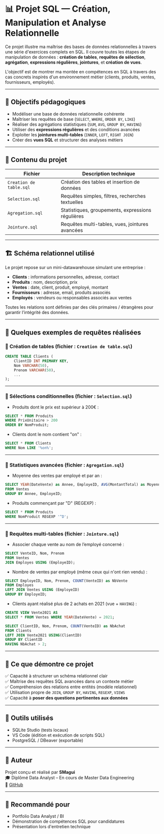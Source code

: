 # 📊 Projet SQL — Création, Manipulation et Analyse Relationnelle

Ce projet illustre ma maîtrise des bases de données relationnelles à travers une série d'exercices complets en SQL. Il couvre toutes les étapes de manipulation de données : **création de tables**, **requêtes de sélection**, **agrégation**, **expressions régulières**, **jointures**, et **création de vues**.

L'objectif est de montrer ma montée en compétences en SQL à travers des cas concrets inspirés d'un environnement métier (clients, produits, ventes, fournisseurs, employés).

---

## 🎯 Objectifs pédagogiques

- Modéliser une base de données relationnelle cohérente
- Maîtriser les requêtes de base (`SELECT`, `WHERE`, `ORDER BY`, `LIKE`)
- Réaliser des agrégations statistiques (`SUM`, `AVG`, `GROUP BY`, `HAVING`)
- Utiliser des **expressions régulières** et des conditions avancées
- Exploiter les **jointures multi-tables** (`INNER`, `LEFT`, `RIGHT JOIN`)
- Créer des **vues SQL** et structurer des analyses métiers

---

## 📁 Contenu du projet

| Fichier                   | Description technique |
|--------------------------|------------------------|
| `Creation de table.sql`  | Création des tables et insertion de données |
| `Selection.sql`          | Requêtes simples, filtres, recherches textuelles |
| `Agregation.sql`         | Statistiques, groupements, expressions régulières |
| `Jointure.sql`           | Requêtes multi-tables, vues, jointures avancées |

---

## 🏗️ Schéma relationnel utilisé

Le projet repose sur un mini-datawarehouse simulant une entreprise :

- **Clients** : informations personnelles, adresse, contact
- **Produits** : nom, description, prix
- **Ventes** : date, client, produit, employé, montant
- **Fournisseurs** : adresse, email, produits associés
- **Employés** : vendeurs ou responsables associés aux ventes

Toutes les relations sont définies par des clés primaires / étrangères pour garantir l’intégrité des données.

---

## 🧪 Quelques exemples de requêtes réalisées

### 🔹 Création de tables (fichier : `Creation de table.sql`)

```sql
CREATE TABLE Clients (
    ClientID INT PRIMARY KEY,
    Nom VARCHAR(50),
    Prenom VARCHAR(50),
    ...
);
```

---

### 🔹 Sélections conditionnelles (fichier : `Selection.sql`)

- Produits dont le prix est supérieur à 200€ :

```sql
SELECT * FROM Produits
WHERE PrixUnitaire > 200
ORDER BY NomProduit;
```

- Clients dont le nom contient "on" :

```sql
SELECT * FROM Clients
WHERE Nom LIKE '%on%';
```

---

### 🔹 Statistiques avancées (fichier : `Agregation.sql`)

- Moyenne des ventes par employé et par an :

```sql
SELECT YEAR(DateVente) as Annee, EmployeID, AVG(MontantTotal) as MoyenneCA
FROM Ventes
GROUP BY Annee, EmployeID;
```

- Produits commençant par "D" (REGEXP) :

```sql
SELECT * FROM Produits
WHERE NomProduit REGEXP '^D';
```

---

### 🔹 Requêtes multi-tables (fichier : `Jointure.sql`)

- Associer chaque vente au nom de l’employé concerné :

```sql
SELECT VenteID, Nom, Prenom
FROM Ventes
JOIN Employes USING (EmployeID);
```

- Nombre de ventes par employé (même ceux qui n'ont rien vendu) :

```sql
SELECT EmployeID, Nom, Prenom, COUNT(VenteID) as NbVente
FROM Employes
LEFT JOIN Ventes USING (EmployeID)
GROUP BY EmployeID;
```

- Clients ayant réalisé plus de 2 achats en 2021 (vue + `HAVING`) :

```sql
CREATE VIEW Vente2021 AS
SELECT * FROM Ventes WHERE YEAR(DateVente) = 2021;

SELECT ClientID, Nom, Prenom, COUNT(VenteID) as NbAchat
FROM Clients
LEFT JOIN Vente2021 USING(ClientID)
GROUP BY ClientID
HAVING NbAchat > 2;
```

---

## 💼 Ce que démontre ce projet

✅ Capacité à structurer un schéma relationnel clair  
✅ Maîtrise des requêtes SQL avancées dans un contexte métier  
✅ Compréhension des relations entre entités (modèle relationnel)  
✅ Utilisation propre de `JOIN`, `GROUP BY`, `HAVING`, `REGEXP`, `VIEWS`  
✅ Capacité à **poser des questions pertinentes aux données**

---

## 🧰 Outils utilisés

- SQLite Studio (tests locaux)
- VS Code (édition et exécution de scripts SQL)
- PostgreSQL / DBeaver (exportable)

---

## 👤 Auteur

Projet conçu et réalisé par **SMagui**  
🎓 Diplômé Data Analyst – En cours de Master Data Engineering  
🔗 [GitHub](https://github.com/SMagui)

---

## 📌 Recommandé pour

- Portfolio Data Analyst / BI
- Démonstration de compétences SQL pour candidatures
- Présentation lors d'entretien technique

